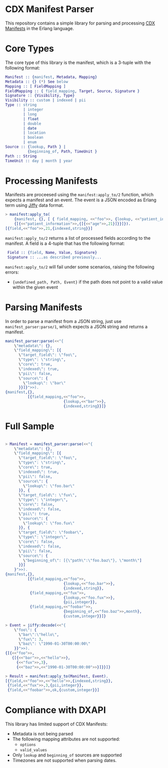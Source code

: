 CDX Manifest Parser
===================

This repository contains a simple library for parsing and processing [CDX Manifests](http://dxapi.org/#/manifest) in the Erlang language.

# Core Types

The core type of this library is the manifest, which is a 3-tuple with the following format:

```erlang
Manifest :: {manifest, Metadata, Mapping}
Metadata :: {} (*) See below
Mapping :: [ FieldMapping ]
FieldMapping :: { field_mapping, Target, Source, Signature }
Signature :: {Visibility, Type}
Visibility :: custom | indexed | pii
Type :: string
        | integer
        | long
        | float
        | double
        | date
        | location
        | boolean
        | enum
Source :: {lookup, Path } |
          {beginning_of, Path, TimeUnit }
Path :: String
TimeUnit :: day | month | year
```

# Processing Manifests

Manifests are proceesed using the `manifest:apply_to/2` function, which expects a manifest and an event. The event is a JSON encoded as Erlang term using [Jiffy](https://github.com/davisp/jiffy) data format.

```erlang
> manifest:apply_to(
    {manifest, {}, [ { field_mapping, <<"foo">>, {lookup, <<"patient_information.age">>}, {indexed, string} }]},
    {[{<<"patient_information">>,{[{<<"age">>,21}]}}]}).
[{field,<<"foo">>,21,{indexed,string}}]
```

`manifest:apply_to/2` returns a list of processed fields according to the manifest. A field is a 4-tuple that has the following format:

```erlang
 Field :: {field, Name, Value, Signature}
 Signature :: ...as described previously...
```

`manifest:apply_to/2` will fail under some scenarios, raising the following errors:
  * `{undefined_path, Path, Event}` if the path does not point to a valid value within the given event

# Parsing Manifests

In order to parse a manifest from a JSON string, just use `manifest_parser:parse/1`, which expects a JSON string and returns a manifest. 

```erlang
manifest_parser:parse(<<"{
    \"metadata\": {},
    \"field_mapping\": [{
      \"target_field\": \"foo\",
      \"type\": \"string\",
      \"core\": true,
      \"indexed\": true,
      \"pii\": false,
      \"source\": {
        \"lookup\": \"bar\"
      }}]}">>).
{manifest,{},
          [{field_mapping,<<"foo">>,
                          {lookup,<<"bar">>},
                          {indexed,string}}]}
```

# Full Sample

```erlang

> Manifest = manifest_parser:parse(<<"{
    \"metadata\": {},
    \"field_mapping\": [{
      \"target_field\": \"foo\",
      \"type\": \"string\",
      \"core\": true,
      \"indexed\": true,
      \"pii\": false,
      \"source\": {
        \"lookup\": \"foo.bar\"
      }}, {
      \"target_field\": \"fux\",
      \"type\": \"integer\",
      \"core\": false,
      \"indexed\": false,
      \"pii\": true,
      \"source\": {
        \"lookup\": \"foo.fux\"
      }}, {
      \"target_field\": \"foobar\",
      \"type\": \"integer\",
      \"core\": false,
      \"indexed\": false,
      \"pii\": false,
      \"source\": {
        \"beginning_of\": [{\"path\":\"foo.baz\"}, \"month\"]
      }}]
    }">>).
{manifest,{},
          [{field_mapping,<<"foo">>,
                          {lookup,<<"foo.bar">>},
                          {indexed,string}},
           {field_mapping,<<"fux">>,
                          {lookup,<<"foo.fux">>},
                          {pii,integer}},
           {field_mapping,<<"foobar">>,
                          {beginning_of,<<"foo.baz">>,month},
                          {custom,integer}}]}

> Event = jiffy:decode(<<"{
    \"foo\": {
      \"bar\":\"hello\",
      \"fux\": 3,
      \"baz\": \"1990-01-30T00:00:00\"
    }}">>).
{[{<<"foo">>,
   {[{<<"bar">>,<<"hello">>},
     {<<"fux">>,3},
     {<<"baz">>,<<"1990-01-30T00:00:00">>}]}}]}

> Result = manifest:apply_to(Manifest, Event).
[{field,<<"foo">>,<<"hello">>,{indexed,string}},
 {field,<<"fux">>,3,{pii,integer}},
 {field,<<"foobar">>,ok,{custom,integer}}]

```


# Compliance with DXAPI

This library has limited support of CDX Manifests:
* Metadata is not being parsed
* The following mapping attributes are not supported:
  * ``options``
  * ``valid_values``
* Only ``lookup`` and ``beginning_of`` sources are supported
* Timezones are not supported when parsing dates. 
